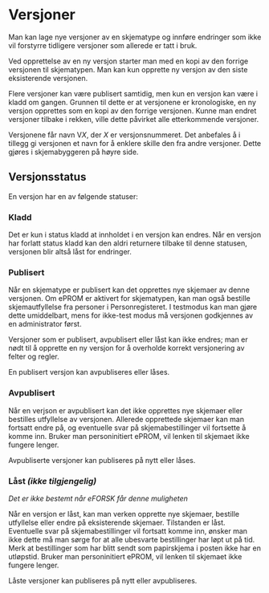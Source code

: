# Versjoner

Man kan lage nye versjoner av en skjematype og innføre endringer som ikke vil forstyrre tidligere versjoner som allerede er tatt i bruk.

Ved opprettelse av en ny versjon starter man med en kopi av den forrige versjonen til skjematypen. Man kan kun opprette ny versjon av den siste eksisterende versjonen.

Flere versjoner kan være publisert samtidig, men kun en versjon kan være i kladd om gangen. Grunnen til dette er at versjonene er kronologiske, en ny versjon opprettes som en kopi av den forrige versjonen. Kunne man endret versjoner tilbake i rekken, ville dette påvirket alle etterkommende versjoner.

Versjonene får navn V*X*, der *X* er versjonsnummeret. Det anbefales å i tillegg gi versjonen et navn for å enklere skille den fra andre versjoner. Dette gjøres i skjemabyggeren på høyre side.

## Versjonsstatus

En versjon har en av følgende statuser:

### Kladd

Det er kun i status kladd at innholdet i en versjon kan endres. Når en versjon har forlatt status kladd kan den aldri returnere tilbake til denne statusen, versjonen blir altså låst for endringer.

### Publisert

Når en skjematype er publisert kan det opprettes nye skjemaer av denne versjonen. Om ePROM er aktivert for skjematypen, kan man også bestille skjemautfyllelse fra personer i Personregisteret. I testmodus kan man gjøre dette umiddelbart, mens for ikke-test modus må versjonen godkjennes av en administrator først.

Versjoner som er publisert, avpublisert eller låst kan ikke endres; man er nødt til å opprette en ny versjon for å overholde korrekt versjonering av felter og regler.

En publisert versjon kan avpubliseres eller låses.

### Avpublisert

Når en verjson er avpublisert kan det ikke opprettes nye skjemaer eller bestilles utfyllelse av versjonen. Allerede opprettede skjemaer kan man fortsatt endre på, og eventuelle svar på skjemabestillinger vil fortsette å komme inn. Bruker man personinitiert ePROM, vil lenken til skjemaet ikke fungere lenger. 

Avpubliserte versjoner kan publiseres på nytt eller låses.

### Låst *(ikke tilgjengelig)*

*Det er ikke bestemt når eFORSK får denne muligheten*

Når en versjon er låst, kan man verken opprette nye skjemaer, bestille utfyllelse eller endre på eksisterende skjemaer. Tilstanden er låst. Eventuelle svar på skjemabestillinger vil fortsatt komme inn, ønsker man ikke dette må man sørge for at alle ubesvarte bestillinger har løpt ut på tid. Merk at bestillinger som har blitt sendt som papirskjema i posten ikke har en utløpstid. Bruker man personinitiert ePROM, vil lenken til skjemaet ikke fungere lenger. 

Låste versjoner kan publiseres på nytt eller avpubliseres.
